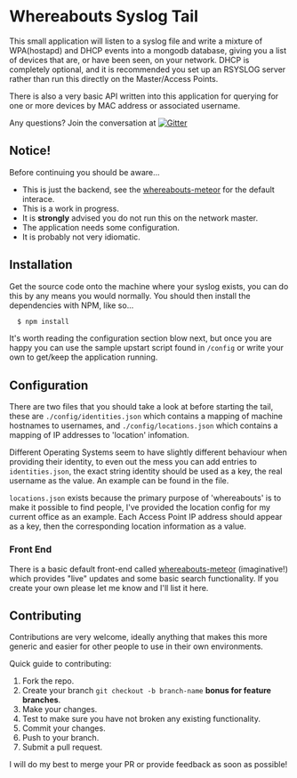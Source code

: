 # Whereabouts Syslog Tail

This small application will listen to a syslog file and write a mixture of WPA(hostapd) and DHCP events into a mongodb database, giving you a list of devices that are, or have been seen, on your network.  DHCP is completely optional, and it is recommended you set up an RSYSLOG server rather than run this directly on the Master/Access Points.

There is also a very basic API written into this application for querying for one or more devices by MAC address or associated username.

Any questions? Join the conversation at [![Gitter](https://badges.gitter.im/barisbalic/gish.png)](https://gitter.im/barisbalic/whereabouts-syslog-tail)

## Notice!

Before continuing you should be aware...

- This is just the backend, see the [whereabouts-meteor](https://github.com/barisbalic/whereabouts-meteor) for the default interace.
- This is a work in progress.
- It is **strongly** advised you do not run this on the network master.
- The application needs some configuration.
- It is probably not very idiomatic.

## Installation

Get the source code onto the machine where your syslog exists, you can do this by any means you would normally.  You should then install the dependencies with NPM, like so...

```bash
  $ npm install
```

It's worth reading the configuration section blow next, but once you are happy you can use the sample upstart script found in `/config` or write your own to get/keep the application running.

## Configuration

There are two files that you should take a look at before starting the tail, these are `./config/identities.json` which contains a mapping of machine hostnames to usernames, and `./config/locations.json` which contains a mapping of IP addresses to 'location' infomation.

Different Operating Systems seem to have slightly different behaviour when providing their identity, to even out the mess you can add entries to `identities.json`, the exact string identity should be used as a key, the real username as the value.  An example can be found in the file.

`locations.json` exists because the primary purpose of 'whereabouts' is to make it possible to find people, I've provided the location config for my current office as an example.  Each Access Point IP address should appear as a key, then the corresponding location information as a value.


### Front End

There is a basic default front-end called [whereabouts-meteor](https://github.com/barisbalic/whereabouts-meteor) (imaginative!) which provides "live" updates and some basic search functionality.  If you create your own please let me know and I'll list it here.

## Contributing

Contributions are very welcome, ideally anything that makes this more generic and easier for other people to use in their own environments.

Quick guide to contributing:

1. Fork the repo.
2. Create your branch `git checkout -b branch-name` **bonus for feature branches**.
3. Make your changes.
4. Test to make sure you have not broken any existing functionality.
5. Commit your changes.
6. Push to your branch.
7. Submit a pull request.

I will do my best to merge your PR or provide feedback as soon as possible!